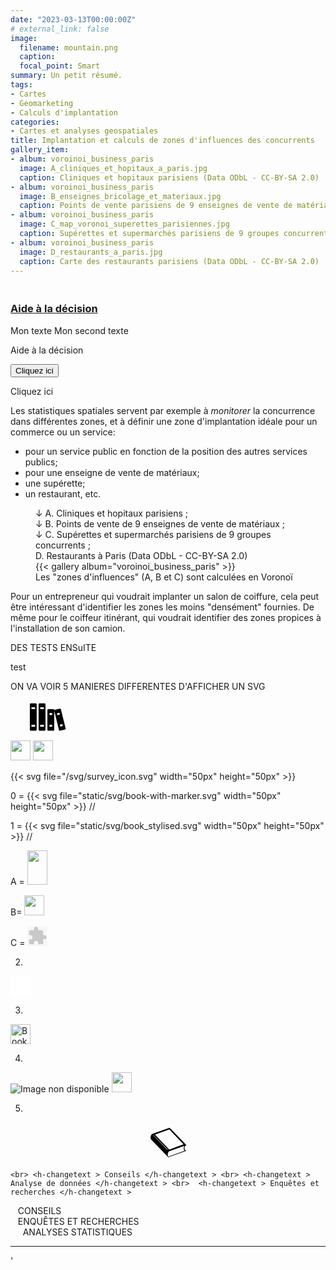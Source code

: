```yaml
---
date: "2023-03-13T00:00:00Z"
# external_link: false
image:
  filename: mountain.png
  caption: 
  focal_point: Smart
summary: Un petit résumé.
tags:
- Cartes
- Geomarketing
- Calculs d'implantation
categories: 
- Cartes et analyses geospatiales
title: Implantation et calculs de zones d'influences des concurrents
gallery_item:
- album: voroinoi_business_paris
  image: A_cliniques_et_hopitaux_a_paris.jpg
  caption: Cliniques et hopitaux parisiens (Data ODbL - CC-BY-SA 2.0)
- album: voroinoi_business_paris
  image: B_enseignes_bricolage_et_materiaux.jpg
  caption: Points de vente parisiens de 9 enseignes de vente de matériaux (Data ODbL - CC-BY-SA 2.0)
- album: voroinoi_business_paris
  image: C_map_voronoi_superettes_parisiennes.jpg
  caption: Supérettes et supermarchés parisiens de 9 groupes concurrents (Data ODbL - CC-BY-SA 2.0)
- album: voroinoi_business_paris
  image: D_restaurants_a_paris.jpg
  caption: Carte des restaurants parisiens (Data ODbL - CC-BY-SA 2.0)
---
```

<h3>
            <maxilarge-tooltip data-toggle="tooltip" data-trigger= "hover click" data-html=true title="
            - Rapports actualisables et capitalisables <br>
            - Conception d'enquêtes<br> 
            - Conseils en communication de crise et en communication persuasive (prévention, etc.)"><i class="fa fa-map-signs" aria-hidden="true" fa-3x></i><br>  <a href="/category/analyse-de-textes/" title="Vers des exemples"> Aide à la décision </a> </maxilarge-tooltip>  </h3> 

<span data-toggle="tooltip" title="Ma tooltip">Mon texte</span>
<span data-toggle="tooltip" title="Ma deuxième tooltip">Mon second texte</span>

<!-- Inclure Bootstrap JS à la fin de la page -->
<script src="https://cdn.jsdelivr.net/npm/bootstrap@5.3.0/dist/js/bootstrap.bundle.min.js"></script>

<!-- Activer les tooltips -->
<script>
$(function () {
  $('[data-toggle="tooltip"]').tooltip()
})
</script>


<span class="tooltip-content" data-tippy-content="Contenu de la tooltip ici">Aide à la décision</span> 

<script src="https://unpkg.com/@popperjs/core@2.9.3"></script>
<script src="https://unpkg.com/tippy.js@6.3.2/dist/tippy-bundle.umd.min.js"></script>   
<script>
  tippy(".tooltip-content", {
    allowHTML: true,
    arrow: true,
    delay: [0, 600], // ms
  });
</script>

<button id="my-button">Cliquez ici</button>

<!-- JavaScript -->
<script src="https://unpkg.com/@popperjs/core@2.9.3"></script>
<script src="https://unpkg.com/tippy.js@6.3.2/dist/tippy-bundle.umd.min.js"></script>

<!-- La projection de données géographiques permet de calculer plusieurs statistiques descriptives, plus ou moins évoluées. Par exemple, il est possible de calculer des "zones d'influences" autour des commerces de proximité, et de calculer la densité d'occupation associée à divers territoires. Cela concerne en premier lieu les entrepreneursqui visent à atteindre les clients situés autour d'eux, comme les restaurateurs - itinérants ou non, les salons de coiffure et les enseignes de grandes distributions ou de bricolage par exemple. Prenons le cas de l'implantation d'un restaurant, d'un magasin de bricolage ou d'une supérette dans Paris, En général, les différents secteurs accessibles à l'entrepreneur sont déjà plus ou moins saturés géographiquement.

voir les [cartes ci-dessous](#figure-superette-paris)

<figure>  {{< figure src="map_voronoi_superettes_parisiennes.jpg" id="superette-paris" >}}
  <figcaption> Cartes des supérettes et supermarchés parisiens de 9 groupes concurrents, et "zones d'influences" en Voronoï (data ODbL, CC-BY-SA 2.0).</figcaption>
</figure>
-->
<!-- un bouton : on utilise une librairie javascript pour le produire ^^ 
il faut aller voir la doc de  https://atomiks.github.io/tippyjs/v6/getting-started/-->
<!-- HTML button -->



<script>
  tippy('#my-button', {
    content: ' CONTENT  !!',
    allowHTML: false, arrow: true,
    delay: [0, 600] // ms
  });
</script>


<div id="my-text2">Cliquez ici</div> 

<script>
  tippy('#my-text2', {
    content: '<strong>Bolded <span style="background: aqua;">CONTENT EN BLEU !</span></strong>',
    allowHTML: true, arrow: false,
    delay: [0, 600] // ms
  });
</script>
Les statistiques spatiales servent par exemple à *monitorer* la concurrence dans différentes zones, et à définir une zone d'implantation idéale pour un commerce ou un service:

- pour un service public en fonction de la position des autres services publics;
- pour une enseigne de vente de matériaux;
- une supérette;
- un restaurant, etc.

<figure>  <figcaption> ↓ A. Cliniques et hopitaux parisiens ; <br>↓  B. Points de vente de 9 enseignes de vente de matériaux ; <br>↓ C. Supérettes et supermarchés parisiens de 9 groupes concurrents ; <br>D. Restaurants à Paris (Data ODbL - CC-BY-SA 2.0)</figcaption> {{< gallery album="voroinoi_business_paris" >}}
   <figcaption> Les "zones d'influences" (A, B et C) sont calculées en Voronoï</figcaption>
</figure>

Pour un entrepreneur qui voudrait implanter un salon de coiffure, cela peut être intéressant d'identifier les zones les moins "densément" fournies. De même pour le coiffeur itinérant, qui voudrait identifier des zones propices à l'installation de son camion.


DES TESTS ENSuITE

 <h-changetext > test </h-changetext >

ON VA VOIR 5 MANIERES DIFFERENTES D'AFFICHER UN SVG

<svg xmlns="http://www.w3.org/2000/svg" xmlns:xlink="http://www.w3.org/1999/xlink"
fill="{{ .fill }}" width="90px" height="50px" viewBox="0 0 32 32" aria-label="External Link">
<path d="M8 3C7.449219 3 7 3.449219 7 4L7 30C7 30.554688 7.449219 31 8 31L13 31C13.554688 31 14 30.554688 14 30L14 4C14 3.449219 13.554688 3 13 3 Z M 17 3C16.449219 3 16 3.449219 16 4L16 30C16 30.554688 16.449219 31 17 31L22 31C22.554688 31 23 30.554688 23 30L23 4C23 3.449219 22.554688 3 22 3 Z M 9.5 7L11.5 7C12.054688 7 12.5 7.449219 12.5 8C12.5 8.550781 12.054688 9 11.5 9L9.5 9C8.945313 9 8.5 8.550781 8.5 8C8.5 7.449219 8.945313 7 9.5 7 Z M 18.5 7L20.5 7C21.054688 7 21.5 7.449219 21.5 8C21.5 8.550781 21.054688 9 20.5 9L18.5 9C17.945313 9 17.5 8.550781 17.5 8C17.5 7.449219 17.945313 7 18.5 7 Z M 37.59375 8.4375L32.75 9.59375C32.492188 9.65625 32.265625 9.804688 32.125 10.03125C32.066406 10.125 32.023438 10.238281 32 10.34375L32 10C32 9.449219 31.554688 9 31 9L26 9C25.449219 9 25 9.449219 25 10L25 30C25 30.554688 25.449219 31 26 31L31 31C31.554688 31 32 30.554688 32 30L32 10.78125L36.8125 30.25C36.921875 30.710938 37.328125 31.03125 37.78125 31.03125C37.855469 31.03125 37.921875 31.015625 38 31L42.875 29.84375C43.132813 29.78125 43.359375 29.632813 43.5 29.40625C43.640625 29.179688 43.6875 28.914063 43.625 28.65625L38.8125 9.1875C38.683594 8.648438 38.128906 8.308594 37.59375 8.4375 Z M 36.96875 12.78125C37.351563 12.847656 37.6875 13.128906 37.78125 13.53125C37.90625 14.070313 37.566406 14.625 37.03125 14.75L36.0625 14.96875C35.984375 14.988281 35.917969 15 35.84375 15C35.390625 15 34.953125 14.679688 34.84375 14.21875C34.71875 13.679688 35.058594 13.15625 35.59375 13.03125L36.5625 12.8125C36.695313 12.78125 36.839844 12.757813 36.96875 12.78125 Z M 28 13L29 13C29.554688 13 30 13.449219 30 14C30 14.550781 29.554688 15 29 15L28 15C27.445313 15 27 14.550781 27 14C27 13.449219 27.445313 13 28 13 Z M 39.53125 24.46875C40.066406 24.347656 40.621094 24.679688 40.75 25.21875C40.875 25.753906 40.539063 26.28125 40 26.40625L39.03125 26.65625C38.953125 26.675781 38.855469 26.6875 38.78125 26.6875C38.328125 26.6875 37.921875 26.367188 37.8125 25.90625C37.6875 25.371094 38.023438 24.8125 38.5625 24.6875 Z M 9.5 25L11.5 25C12.054688 25 12.5 25.449219 12.5 26C12.5 26.550781 12.054688 27 11.5 27L9.5 27C8.945313 27 8.5 26.550781 8.5 26C8.5 25.449219 8.945313 25 9.5 25 Z M 18.5 25L20.5 25C21.054688 25 21.5 25.449219 21.5 26C21.5 26.550781 21.054688 27 20.5 27L18.5 27C17.945313 27 17.5 26.550781 17.5 26C17.5 25.449219 17.945313 25 18.5 25 Z M 28 25L29 25C29.554688 25 30 25.445313 30 26C30 26.554688 29.554688 27 29 27L28 27C27.445313 27 27 26.554688 27 26C27 25.445313 27.445313 25 28 25 Z M 3 32C2.449219 32 2 32.445313 2 33L2 36C2 36.554688 2.449219 37 3 37L47 37C47.554688 37 48 36.554688 48 36L48 33C48 32.445313 47.554688 32 47 32 Z M 6 39L6 44.5C6 45.878906 7.121094 47 8.5 47C9.878906 47 11 45.878906 11 44.5L11 39 Z M 39 39L39 44.5C39 45.878906 40.121094 47 41.5 47C42.878906 47 44 45.878906 44 44.5L44 39Z"></path>
</svg>


  <img src="/svg/network.png" width="32px" height="32px"  >
  
   <img src="/svg/bookshelf.svg" width="32px" height="32px"  >
  
{{< svg  file="/svg/survey_icon.svg" width="50px" height="50px" >}} 

0 =  {{< svg  file="static/svg/book-with-marker.svg" width="50px" height="50px" >}} //

1 = {{< svg  file="static/svg/book_stylised.svg" width="50px" height="50px" >}} //

A = <img src="/svg/book-with-marker.svg" width="32px" height="55px" >

B=  <img src="/svg/book_stylised.svg" width="32px" height="32px" > 

C = <embed type="image" src="/svg/network.png" width="32" height="32" /> 


2.
<embed type="image/svg+xml" src="/svg/book_stylised.svg" width="32" height="32" />

3.
<span class="fa-stack fa-lg">  
    <img src="/svg/book_stylised.svg" width="32px" height="32px" alt="Book icon"> 
</span>

4.
<object type="image/svg+xml" data="/svg/book_stylised.svg" width="32px" height="32px">
      <img src="/fallback-image.png" alt="Image non disponible">
    </object> 

  <img src="/svg/book_stylised.svg" width="32px" height="32px"  >

5.
<span>
   <svg xmlns="http://www.w3.org/2000/svg" fill="#000000" width="800px" height="100px" viewBox="0 0 32 32" version="1.1">
<title>book</title>
<path d="M30.728 18.612l-2.112-0.697 0.050 0.052-11.683 4.24-11.184-11.823-2.745-0.906c-1.386 0.981-1.541 3.774-0.61 4.746l13.805 14.19 14.602-5.228c-1.33-0.727-2.409-2.796-0.123-4.573zM15.474 22.441l-11.504-11.928h0.344l11.453 11.693-0.294 0.235zM16.353 27.987c0 0-1.592-1.86 0.471-4.334l12.501-4.527c0 0-1.438 2.469 0.245 3.927l-13.217 4.935zM5.799 10.384l-0.382-0.404 11.654-4.138 11.544 12.073 2.112 0.697c-0.010 0.008-0.020 0.016-0.030 0.024l0.246-0.088-13.623-14.125-14.212 5.072 2.69 0.888z"/>
</svg>
  </span>
  
  
    <br> <h-changetext > Conseils </h-changetext > <br> <h-changetext > Analyse de données </h-changetext > <br>  <h-changetext > Enquêtes et recherches </h-changetext > 
  
  <div id=flip>
    <div><div><i class="fa fa-check-square"></i>    CONSEILS</div></div>
    <div><div><i class="fa fa-users"></i> <i class="fa fa-search"></i>    ENQUÊTES ET RECHERCHES</div></div>
    <div><div> <i class="fa fa-line-chart"></i>    ANALYSES STATISTIQUES </div></div>
  </div><hr class="rounded"></div>'
  
<!--

<iframe width="560" height="315" src="https://www.youtube-nocookie.com/embed/sLtQ0J1kzOg" title="YouTube video player" frameborder="0" allow="accelerometer; autoplay; clipboard-write; encrypted-media; gyroscope; picture-in-picture; web-share" allowfullscreen></iframe>

-->

